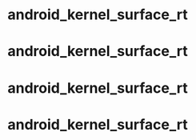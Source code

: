 # android_kernel_surface_rt
# android_kernel_surface_rt
# android_kernel_surface_rt
# android_kernel_surface_rt
